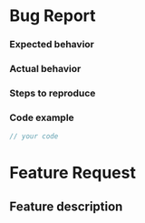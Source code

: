 
# Bug Report
<!--
## Please make sure all the following boxes are checked before submitting your issue - thank you!
- [ ] This is not a security issue / vulnerability -> use [this form](https://pimcorehq.wufoo.com/forms/pimcore-security-report/) instead
- [ ] Behavior is reproducible on http://demo-basic.pimcore.org/admin/ (admin/demo) 
or on a clean install of the latest build (out of your project, to avoid problems with custom code, plugins, ...) 
- [ ] You're not able to fix the problem yourself and send us a pull request instead of an issue. 
- [ ] There's no existing ticket for the same issue
- [ ] Remove unused sections from below and this bullet points

## Please answer the following questions 
--> 
  
### Expected behavior 
  
### Actual behavior  
  
### Steps to reproduce  
  
### Code example 
```php
// your code
```


# Feature Request 
<!--
## Please make sure all the following boxes are checked before submitting your feature request - thank you!
- [ ] There is no existing issue regarding the same topic
-->
## Feature description 
  
  
